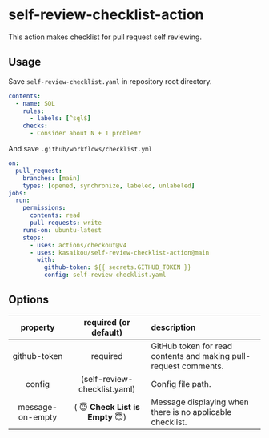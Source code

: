 # self-review-checklist-action


This action makes checklist for pull request self reviewing.

## Usage

Save `self-review-checklist.yaml` in repository root directory.

```yaml
contents:
  - name: SQL
    rules:
      - labels: [^sql$]
    checks:
      - Consider about N + 1 problem?
```

And save `.github/workflows/checklist.yml`

```yaml
on:
  pull_request:
    branches: [main]
    types: [opened, synchronize, labeled, unlabeled]
jobs:
  run:
    permissions:
      contents: read
      pull-requests: write
    runs-on: ubuntu-latest
    steps:
      - uses: actions/checkout@v4
      - uses: kasaikou/self-review-checklist-action@main
        with:
          github-token: ${{ secrets.GITHUB_TOKEN }}
          config: self-review-checklist.yaml
```

## Options

| property | required (or default) | description
| :--: | :--: | :--
| github-token | required | GitHub token for read contents and making pull-request comments.
| config | (self-review-checklist.yaml) | Config file path.
| message-on-empty | ( :innocent: **Check List is Empty** :innocent:) | Message displaying when there is no applicable checklist.
